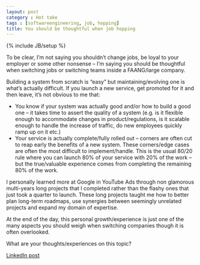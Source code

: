 ```yaml
---
layout: post
category : Hot take
tags : [softwareengineering, job, hopping] 
title: You should be thoughtful when job hopping
---
```

{% include JB/setup %}

To be clear, I’m not saying you shouldn’t change jobs, be loyal to your employer or some other nonsense – I’m saying you should be thoughtful when switching jobs or switching teams inside a FAANG/large company.

Building a system from scratch is “easy” but maintaining/evolving one is what’s actually difficult. If you launch a new service, get promoted for it and then leave, it’s not obvious to me that:

- You know if your system was actually good and/or how to build a good one – it takes time to assert the quality of a system (e.g. is it flexible enough to accommodate changes in product/regulations, is it scalable enough to handle the increase of traffic, do new employees quickly ramp up on it etc.)
- Your service is actually complete/fully rolled out – corners are often cut to reap early the benefits of a new system. These corners/edge cases are often the most difficult to implement/handle. This is the usual 80/20 rule where you can launch 80% of your service with 20% of the work – but the true/valuable experience comes from completing the remaining 80% of the work.

I personally learned more at Google in YouTube Ads through non glamorous multi-years long projects that I completed rather than the flashy ones that just took a quarter to launch. These long projects taught me how to better plan long-term roadmaps, use synergies between seemingly unrelated projects and expand my domain of expertise.

At the end of the day, this personal growth/experience is just one of the many aspects you should weigh when switching companies though it is often overlooked.

What are your thoughts/experiences on this topic?

[LinkedIn post](https://www.linkedin.com/posts/tumichel_hot-take-you-should-be-thoughtful-when-job-activity-7150894059761389568-s0xu?utm_source=share&utm_medium=member_desktop)

